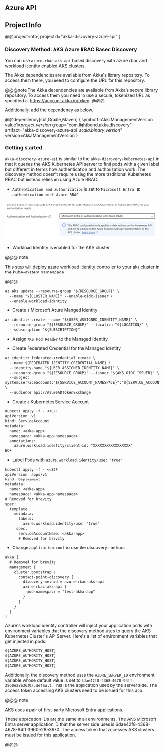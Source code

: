 ## Azure API

## Project Info

@@project-info{ projectId="akka-discovery-azure-api" }

### Discovery Method: AKS Azure RBAC Based Discovery

You can use `azure-rbac-aks-api` based discovery with azure rbac and workload identity enabled AKS clusters.

The Akka dependencies are available from Akka's library repository. To access them there, you need to configure the URL
for this repository.

@@@note
The Akka dependencies are available from Akka’s secure library repository. To access them you need to use a secure, tokenized URL as specified at https://account.akka.io/token.
@@@

Additionally, add the dependency as below.

@@dependency[sbt,Gradle,Maven] {
symbol1=AkkaManagementVersion
value1=$project.version$
group="com.lightbend.akka.discovery"
artifact="akka-discovery-azure-api_$scala.binary.version$"
version=AkkaManagementVersion
}

### Getting started

`akka-discovery-azure-api` is similar to the `akka-discovery-kubernetes-api` in that it queries the AKS Kubernetes
API server to find pods with a given label but different in terms how authentication and authorization work. The
discovery method doesn't require using the more traditional Kubernetes RBAC but instead relies on using Azure RBAC.

* `Authentication and Authorization` is set to `Microsoft Entra ID authentication with Azure RBAC`

![AKS_authentication_and_authorization](../images/discovery-azure-api-rbac-authentication-and-authorization.png)

* Workload Identity is enabled for the AKS cluster

@@@ note

This step will deploy azure workload identity controller to your aks cluster in the kube-system namespace

@@@

```shell
az aks update --resource-group "${RESOURCE_GROUP}" \
  --name "${CLUSTER_NAME}" --enable-oidc-issuer \
  --enable-workload-identity
```

* Create a Microsoft Azure Manged Identity

```shell
az identity create --name "${USER_ASSIGNED_IDENTITY_NAME}" \
  --resource-group "${RESOURCE_GROUP}" --location "${LOCATION}" \
  --subscription "${SUBSCRIPTION}"
```

* Assign `AKS Pod Reader` to the Managed Identity

* Create Federated Credential for the Managed Identity

```shell
az identity federated-credential create \
  --name ${FEDERATED_IDENTITY_CREDENTIAL_NAME} \
  --identity-name "${USER_ASSIGNED_IDENTITY_NAME}" \
  --resource-group "${RESOURCE_GROUP}" --issuer "${AKS_OIDC_ISSUER}" \
  --subject system:serviceaccount:"${SERVICE_ACCOUNT_NAMESPACE}":"${SERVICE_ACCOUNT_NAME}" \
  --audience api://AzureADTokenExchange
```

* Create a Kubernetes Service Account

```shell
kubectl apply -f - <<EOF
apiVersion: v1
kind: ServiceAccount
metadata:
  name: <akka-app>
  namespace: <akka-app-namespace>
  annotations:
    azure.workload.identity/client-id: "XXXXXXXXXXXXXXXXX"
EOF
```

* Label Pods with `azure.workload.identity/use: "true"`

```shell
kubectl apply -f - <<EOF
apiVersion: apps/v1
kind: Deployment
metadata:
  name: <akka-app>
  namespace: <akka-app-namespace>
# Removed for brevity
spec:
  template:
    metadata:
      labels:
        azure.workload.identity/use: "true"
     spec:
      serviceAccountName: <akka-app>
      # Removed for brevity
```

* Change `application.conf` to use the discovery method:

```hocon
akka {
  # Removed for brevity
  management {
    cluster.bootstrap {
      contact-point-discovery {
        discovery-method = azure-rbac-aks-api
        azure-rbac-aks-api {
          pod-namespace = "test-akka-app"
        }
      }
    }
  }
}
```

Azure's workload identity controller will inject your application pods with environment variables that the discovery
method uses to query the AKS Kubernetes Cluster's API Server. Here's a list of environment variables that get injected
in pods:

```shell
${AZURE_AUTHORITY_HOST}
${AZURE_AUTHORITY_HOST}
${AZURE_AUTHORITY_HOST}
${AZURE_AUTHORITY_HOST}
```

Additionally, the discovery method uses the `AZURE_SERVER_ID` environment variable whose default value is set to
`6dae42f8-4368-4678-94ff-3960e28e3630/.default`. This is the application used by the server side. The access token
accessing AKS clusters need to be issued for this app.

@@@ note

AKS uses a pair of first-party Microsoft Entra applications.

These application IDs are the same in all environments. The AKS Microsoft Entra server application ID that the server
side uses is 6dae42f8-4368-4678-94ff-3960e28e3630. The access token that accesses AKS clusters must be issued for this
application.

@@@